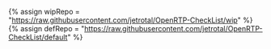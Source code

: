 {% assign wipRepo = "https://raw.githubusercontent.com/jetrotal/OpenRTP-CheckList/wip" %}
{% assign defRepo = "https://raw.githubusercontent.com/jetrotal/OpenRTP-CheckList/default" %}
<style id="injectCSS"></style>
<script src="https://cdnjs.cloudflare.com/ajax/libs/pizzicato/0.6.4/Pizzicato.min.js" integrity="sha512-K+cPWcoDCr2JFFfe912LrvRUQbVJuWNfeWK5r/HrmpDs8ELrsjVib8Fs5oAxzu76fG66ajGhDLvvcxBbeEzl9g==" crossorigin="anonymous" referrerpolicy="no-referrer"></script>
<script type='text/javascript' src='//www.midijs.net/lib/midi.js'></script>
<script src="{{wipRepo}}/scripts/rtpFiles.js?{{site.time}}"></script>
<script src="{{wipRepo}}/scripts/scripts/rtpData.js?{{site.time}}"></script>
<script src="{{defRepo}}/scripts/injectCSS.js?{{site.time}}"></script>
<script src="{{defpRepo}}/scripts/checklistGenerator.js?{{site.time}}" defer></script>
